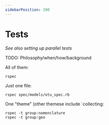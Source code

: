 ```yaml
---
sidebarPosition: 200 
---
```


# Tests

_See also setting up parallel tests_

TODO: Philosophy/when/how/background

All of them:

```shell
rspec
```

Just one file:
```shell
rspec spec/models/otu_spec.rb
```

One "theme" (other themese include `collecting:
```shell
rspec -t group:nomenclature
rspec -t group:geo
```

